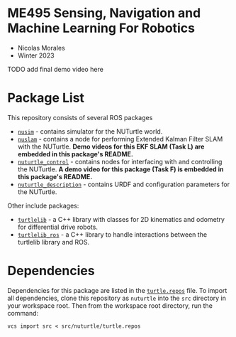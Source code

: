 # ME495 Sensing, Navigation and Machine Learning For Robotics
* Nicolas Morales
* Winter 2023

TODO add final demo video here

# Package List
This repository consists of several ROS packages
- [`nusim`](nusim) - contains simulator for the NUTurtle world.
- [`nuslam`](nuslam) - contains a node for performing Extended Kalman Filter SLAM with the NUTurtle. **Demo videos for this EKF SLAM (Task L) are embedded in this package's README.**
- [`nuturtle_control`](nuturtle_control) - contains nodes for interfacing with and controlling the NUTurtle. **A demo video for this package (Task F) is embedded in this package's README.**
- [`nuturtle_description`](nuturtle_description) - contains URDF and configuration parameters for the NUTurtle.


Other include packages:
- [`turtlelib`](turtlelib) - a C++ library with classes for 2D kinematics and odometry for differential drive robots.
- [`turtlelib_ros`](turtlelib_ros) - a C++ library to handle interactions between the turtlelib library and ROS.

# Dependencies
Dependencies for this package are listed in the [`turtle.repos`](turtle.repos) file. To import all dependencies, clone this repository as `nuturtle` into the `src` directory in your workspace root. Then from the workspace root directory, run the command:
```
vcs import src < src/nuturtle/turtle.repos
```
